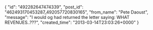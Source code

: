  {
   "id": "492282647474339",
   "post_id": "462493170453287_492057720830165",
   "from_name": "Pete Daoust",
   "message": "I would og had returned the letter saying: WHAT REVENUES..???",
   "created_time": "2013-03-14T23:03:26+0000"
 }
